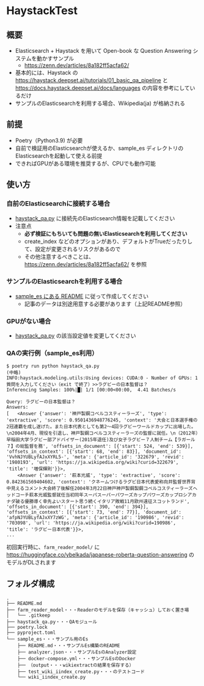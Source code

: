 # HaystackTest

## 概要
- Elasticsearch + Haystack を用いて Open-book な Question Answering システムを動かすサンプル
  - https://zenn.dev/articles/8a182ff5acfa62/
- 基本的には、Haystack の https://haystack.deepset.ai/tutorials/01_basic_qa_pipeline と https://docs.haystack.deepset.ai/docs/languages の内容を参考にしているだけ
- サンプルのElasticsearchを利用する場合、Wikipedia(ja) が格納される

## 前提
- Poetry（Python3.9) が必要
- 自前で検証用のElasticsearchが使えるか、sample_es ディレクトリのElasticsearchを起動して使える前提
- できればGPUがある環境を推奨するが、CPUでも動作可能

## 使い方

### 自前のElasticsearchに接続する場合
- [haystack_qa.py](haystack_qa.py) に接続先のElasticsearch情報を記載してください
- 注意点
  - **必ず検証にもちいても問題の無いElasticsearchを利用してください**
  - create_index などのオプションがあり、デフォルトがTrueだったりして、設定が変更されるリスクがあるので
  - その他注意するべきことは、 https://zenn.dev/articles/8a182ff5acfa62/ を参照

### サンプルのElasticsearchを利用する場合
- [sample_es にある README](sample_es/README.md) に従って作成してください
  - 記事のデータは別途用意する必要があります（上記README参照）

### GPUがない場合
- [haystack_qa.py](haystack_qa.py) の該当設定値を変更してください

### QAの実行例（sample_es利用）
```
$ poetry run python haystack_qa.py
(中略)
INFO:haystack.modeling.utils:Using devices: CUDA:0 - Number of GPUs: 1
質問を入力してください（exit で終了）>>ラグビーの日本監督は？
Inferencing Samples: 100%|█| 1/1 [00:00<00:00,  4.41 Batches/s

Query: ラグビーの日本監督は？
Answers:
[   <Answer {'answer': '神戸製鋼コベルコスティーラーズ', 'type': 'extractive', 'score': 0.9501436948776245, 'context': '大会と日本選手権の2冠連覇を成し遂げた。また日本代表としても第2～4回ラグビーワールドカップに出場した。\n2004年4月、現役を引退し、神戸製鋼コベルコスティーラーズの監督に就任。\n（2012年）早稲田大学ラグビー部アドバイザー(2015年退任)及び女子ラグビー７人制チーム【ラガール７】の総監督を務', 'offsets_in_document': [{'start': 524, 'end': 539}], 'offsets_in_context': [{'start': 68, 'end': 83}], 'document_id': 'VvhNJYUBLyfAJxXYRL5-', 'meta': {'article_id': '322679', 'revid': '1980193', 'url': 'https://ja.wikipedia.org/wiki?curid=322679', 'title': '増保輝則'}}>,
    <Answer {'answer': '萩本光威', 'type': 'extractive', 'score': 0.842361569404602, 'context': 'クネームつけるラグビ日本代表愛称向井監督世界背中見えるコメント大会終了後解任2004年3月22日神戸神戸製鋼製鋼コベルコスティーラーズヘッドコーチ萩本光威監督就任当初同年スーパスーパーパワーズカップパワーズカップロシアカナダ破る優勝導く幸先よいスタート思う続くイタリア敗戦11月欧州遠征スコットランド', 'offsets_in_document': [{'start': 390, 'end': 394}], 'offsets_in_context': [{'start': 73, 'end': 77}], 'document_id': 'afpNJYUBLyfAJxXY7zWG', 'meta': {'article_id': '190986', 'revid': '703098', 'url': 'https://ja.wikipedia.org/wiki?curid=190986', 'title': 'ラグビー日本代表'}}>,
...
```
初回実行時に、`farm_reader_model/` に https://huggingface.co/ybelkada/japanese-roberta-question-answering のモデルがDLされます

## フォルダ構成
```
.
├── README.md
├── farm_reader_model・・・Readerのモデルを保存（キャッシュ）しておく置き場
│   └── .gitkeep
├── haystack_qa.py・・・QAモジュール
├── poetry.lock
├── pyproject.toml
└── sample_es・・・サンプル用のEs
    ├── README.md・・・サンプルEs構築のREADME
    ├── analyzer.json・・・サンプルEsのAnalyzer設定
    ├── docker-compose.yml・・・サンプルEsのDocker
    ├── （output・・・wikiextractの結果を保存する）
    ├── test_wiki_iindex_create.py・・・のテストコード
    └── wiki_iindex_create.py
```